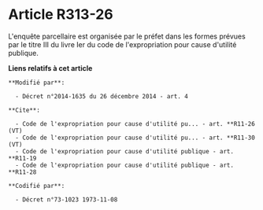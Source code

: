 # Article R313-26

L'enquête parcellaire est organisée par le préfet dans les formes prévues par le titre III du livre Ier du code de
l'expropriation pour cause d'utilité publique.

**Liens relatifs à cet article**

	**Modifié par**:

	  - Décret n°2014-1635 du 26 décembre 2014 - art. 4

	**Cite**:

	  - Code de l'expropriation pour cause d'utilité pu... - art. **R11-26 (VT)
	  - Code de l'expropriation pour cause d'utilité pu... - art. **R11-30 (VT)
	  - Code de l'expropriation pour cause d'utilité publique - art. **R11-19
	  - Code de l'expropriation pour cause d'utilité publique - art. **R11-28

	**Codifié par**:

	  - Décret n°73-1023 1973-11-08
